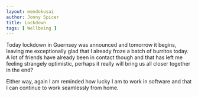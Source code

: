 ```yaml
---
layout: mendokusai
author: Jonny Spicer
title: Lockdown
tags: [ Wellbeing ]
---
```

Today lockdown in Guernsey was announced and tomorrow it begins, leaving me exceptionally glad that I already froze a
batch of burritos today. A lot of friends have already been in contact though and that has left me feeling strangely
optimistic, perhaps it really will bring us all closer together in the end?

Either way, again I am reminded how lucky I am to work in software and that I can continue to work seamlessly from home.
